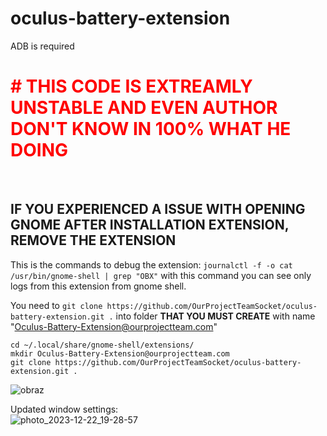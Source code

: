 # oculus-battery-extension
ADB is required

<h1 style="color:red;"># THIS CODE IS EXTREAMLY UNSTABLE AND EVEN AUTHOR DON'T KNOW IN 100% WHAT HE DOING </h1> </br>
<h2> IF YOU EXPERIENCED A ISSUE WITH OPENING GNOME AFTER INSTALLATION EXTENSION, REMOVE THE EXTENSION</h2>

This is the commands to debug the extension: `journalctl -f -o cat /usr/bin/gnome-shell | grep "OBX"` with this command you can see only logs from this extension from gnome shell.

You need to `git clone https://github.com/OurProjectTeamSocket/oculus-battery-extension.git .` into folder **THAT YOU MUST CREATE** with name "Oculus-Battery-Extension@ourprojectteam.com"

```
cd ~/.local/share/gnome-shell/extensions/
mkdir Oculus-Battery-Extension@ourprojectteam.com
git clone https://github.com/OurProjectTeamSocket/oculus-battery-extension.git .
```

![obraz](https://github.com/OurProjectTeamSocket/oculus-battery-extension/assets/31569763/ec2fc45c-2d20-4331-be9c-97ab2db088e5)

Updated window settings: </br>
![photo_2023-12-22_19-28-57](https://github.com/OurProjectTeamSocket/oculus-battery-extension/assets/31569763/31dc8a50-4ae1-4813-9e48-74799a19a719)
